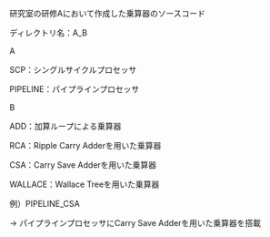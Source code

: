 研究室の研修Aにおいて作成した乗算器のソースコード

ディレクトリ名：A_B

A

SCP：シングルサイクルプロセッサ

PIPELINE：パイプラインプロセッサ

B

ADD：加算ループによる乗算器

RCA：Ripple Carry Adderを用いた乗算器

CSA：Carry Save Adderを用いた乗算器

WALLACE：Wallace Treeを用いた乗算器

例）PIPELINE_CSA

→ パイプラインプロセッサにCarry Save Adderを用いた乗算器を搭載
